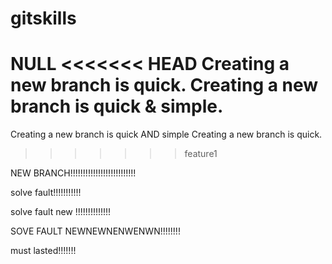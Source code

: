 # gitskills
NULL
<<<<<<< HEAD
Creating a new branch is quick.
Creating a new branch is quick & simple.
=======
Creating a new branch is quick AND simple
	Creating a new branch is quick.
>>>>>>> feature1



NEW BRANCH!!!!!!!!!!!!!!!!!!!!!!!!!!


solve fault!!!!!!!!!!!

solve fault new !!!!!!!!!!!!!!


SOVE FAULT NEWNEWNENWENWN!!!!!!!!

must lasted!!!!!!!

